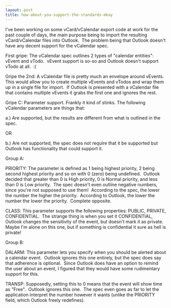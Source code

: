 ```yaml
---
layout: post
title: how-about-you-support-the-standards-mkay
---
```

I've been working on some vCard/vCalendar export code at work for the
past couple of days, the main purpose being to import the resulting
vCard/vCalendar files into Outlook.  The problem being that Outlook
doesn't have any decent support for the vCalendar spec.

First gripe: The vCalendar spec outlines 2 types of "calendar entities":
vEvent and vTodo.  vEvent support is so-so and Outlook doesn't support
vTodo at all.  :(

Gripe the 2nd: A vCalendar file is pretty much an envelope around
vEvents.  This would allow you to create multiple vEvents and vTodos and
wrap them up in a single file for import.  If Outlook is presented with
a vCalendar file that contains multiple vEvents it grabs the first one
and ignores the rest.

Gripe C: Parameter support. Frankly it kind of stinks. The following
vCalendar parameters are things that:

a.) Are supported, but the results are different from what is outlined
in the spec.

OR

b.) Are not supported, the spec does not require that it be supported
but Outlook has functionality that could support it.

Group A:

PRIORITY: The parameter is defined as 1 being highest priority, 2 being
second highest priority and so on with 0 (zero) being undefined. 
Outlook decided that greater than 0 is High priority, 0 is Normal
priority, and less than 0 is Low priority.  The spec doesn't even
outline negative numbers, since you're not supposed to use them! 
According to the spec, the lower the number the higher the priority. 
According to Outlook, the lower the number the lower the priority. 
Complete opposite.

CLASS: This parameter supports the following properties: PUBLIC,
PRIVATE, CONFIDENTIAL.  The strange thing is when you set it
CONFIDENTIAL, Outlook changes the sensitivity of the event, but doesn't
mark it as private.  Maybe I'm alone on this one, but if something is
confidential it sure as hell is private!

Group B:

DALARM: This parameter lets you specify when you should be alerted about
a calendar event.  Outlook ignores this one entirely, but the spec does
say that adherence is optional.  Since Outlook does have an option to
remind the user about an event, I figured that they would have some
rudimentary support for this.

TRANSP: Supposedly, setting this to 0 means that the event will show
time as "Free".  Outlook ignores this one.  The spec even goes as far to
let the application interpret the number however it wants (unlike the
PRIORITY field, which Outlook freely redefines).

 
